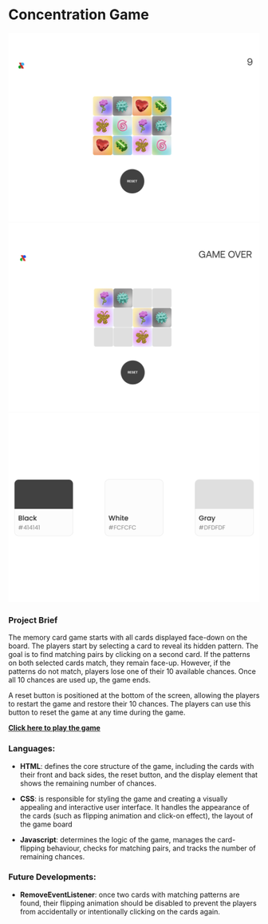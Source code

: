 # Concentration Game

![Game launch page](./images/Game%20screenshot%20-%201.png)
![Game launch page](./images/Game%20screenshot%20-%202.png)
![Game launch page](./images/Colour%20palette.png)

### Project Brief
The memory card game starts with all cards displayed face-down on the board. The players start by selecting a card to reveal its hidden pattern. The goal is to find matching pairs by clicking on a second card. If the patterns on both selected cards match, they remain face-up. However, if the patterns do not match, players lose one of their 10 available chances. Once all 10 chances are used up, the game ends.

A reset button is positioned at the bottom of the screen, allowing the players to restart the game and restore their 10 chances. The players can use this button to reset the game at any time during the game.

[**Click here to play the game**](https://itsxavchen.github.io/concentration-game/)

### Languages:
* **HTML**: defines the core structure of the game, including the cards with their front and back sides, the reset button, and the display element that shows the remaining number of chances.

* **CSS**: is responsible for styling the game and creating a visually appealing and interactive user interface. It handles the appearance of the cards (such as flipping animation and click-on effect), the layout of the game board

* **Javascript**: determines the logic of the game, manages the card-flipping behaviour, checks for matching pairs, and tracks the number of remaining chances.

### Future Developments:

* **RemoveEventListener**: once two cards with matching patterns are found, their flipping animation should be disabled to prevent the players from accidentally or intentionally clicking on the cards again.